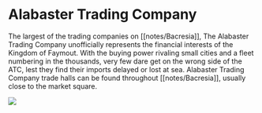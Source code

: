 # Alabaster Trading Company 

The largest of the trading companies on [[notes/Bacresia]], The Alabaster Trading Company unofficially represents the financial interests of the Kingdom of Faymout. With the buying power rivaling small cities and a fleet numbering in the thousands, very few dare get on the wrong side of the ATC, lest they find their imports delayed or lost at sea. Alabaster Trading Company trade halls can be found throughout [[notes/Bacresia]], usually close to the market square.

![](assets/ATC.jpg)